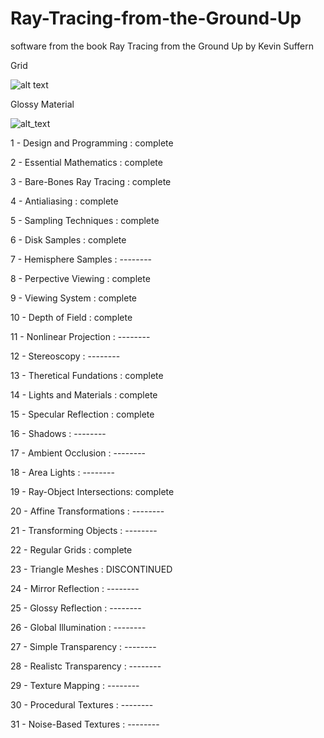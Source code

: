 # Ray-Tracing-from-the-Ground-Up
software from the book Ray Tracing from the Ground Up by Kevin Suffern

Grid

![alt text](https://github.com/hadryans/Ray-Tracing-from-the-Ground-Up/blob/master/images/1000%20spheres%20grid.png)

Glossy Material

![alt_text](https://github.com/hadryans/Ray-Tracing-from-the-Ground-Up/blob/master/images/Specular%20Highlight.png)

 1 - Design and Programming  : complete
 
 2 - Essential Mathematics   : complete
 
 3 - Bare-Bones Ray Tracing  : complete
 
 4 - Antialiasing            : complete
 
 5 - Sampling Techniques     : complete
 
 6 - Disk Samples            : complete
 
 7 - Hemisphere Samples      : --------
 
 8 - Perpective Viewing      : complete
 
 9 - Viewing System          : complete

10 - Depth of Field          : complete

11 - Nonlinear Projection    : --------

12 - Stereoscopy             : --------

13 - Theretical Fundations   : complete

14 - Lights and Materials    : complete

15 - Specular Reflection     : complete

16 - Shadows                 : --------

17 - Ambient Occlusion       : --------

18 - Area Lights             : --------

19 - Ray-Object Intersections: complete

20 - Affine Transformations  : --------

21 - Transforming Objects    : --------

22 - Regular Grids           : complete

23 - Triangle Meshes         : DISCONTINUED

24 - Mirror Reflection       : --------

25 - Glossy Reflection       : --------

26 - Global Illumination     : --------

27 - Simple Transparency     : --------

28 - Realistc Transparency   : --------

29 - Texture Mapping         : --------

30 - Procedural Textures     : --------

31 - Noise-Based Textures    : --------
